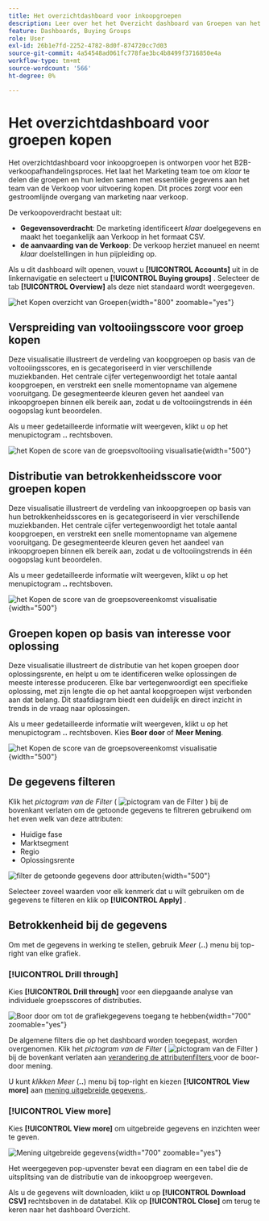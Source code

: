 ```yaml
---
title: Het overzichtdashboard voor inkoopgroepen
description: Leer over het het Overzicht dashboard van Groepen van het Kopen en hoe het de Afhandeling van de Verkoop van het team van de Marketing toelaat.
feature: Dashboards, Buying Groups
role: User
exl-id: 26b1e7fd-2252-4782-8d0f-874720cc7d03
source-git-commit: 4a54548ad061fc778fae3bc4b8499f3716850e4a
workflow-type: tm+mt
source-wordcount: '566'
ht-degree: 0%

---
```


# Het overzichtdashboard voor groepen kopen

Het overzichtdashboard voor inkoopgroepen is ontworpen voor het B2B-verkoopafhandelingsproces. Het laat het Marketing team toe om _klaar_ te delen die groepen en hun leden samen met essentiële gegevens aan het team van de Verkoop voor uitvoering kopen. Dit proces zorgt voor een gestroomlijnde overgang van marketing naar verkoop.

De verkoopoverdracht bestaat uit:

* **Gegevensoverdracht**: De marketing identificeert _klaar_ doelgegevens en maakt het toegankelijk aan Verkoop in het formaat CSV. 
* **de aanvaarding van de Verkoop**: De verkoop herziet manueel en neemt _klaar_ doelstellingen in hun pijpleiding op.

Als u dit dashboard wilt openen, vouwt u **[!UICONTROL Accounts]** uit in de linkernavigatie en selecteert u **[!UICONTROL Buying groups]** . Selecteer de tab **[!UICONTROL Overview]** als deze niet standaard wordt weergegeven.

![ het Kopen overzicht van Groepen ](./assets/buying-groups-overview.png){width="800" zoomable="yes"}
<!--
## Buying Group Status

Gain insights into your buying groups' progression with the Buying Group Status view. This visualization showcases the distribution of your buying groups categorized by their most recent status update within a specified time frame.

![Buying Groups overview](./assets/buying-groups-overview.png){width="800" zoomable="yes"}

**[!UICONTROL Status]** (y-axis): Track the journey of buying groups through various stages.
**[!UICONTROL Number of Buying Groups]** (x-axis): Quantify the number of buying groups at each status, providing a clear metric of your funnel's health and activity.

To generate a shareable PDF of your current view, click **[!UICONTROL Export]** at the top-right corner of the page. -->

## Verspreiding van voltooiingsscore voor groep kopen

Deze visualisatie illustreert de verdeling van koopgroepen op basis van de voltooiingsscores, en is gecategoriseerd in vier verschillende muziekbanden. Het centrale cijfer vertegenwoordigt het totale aantal koopgroepen, en verstrekt een snelle momentopname van algemene vooruitgang. De gesegmenteerde kleuren geven het aandeel van inkoopgroepen binnen elk bereik aan, zodat u de voltooiingstrends in één oogopslag kunt beoordelen.

Als u meer gedetailleerde informatie wilt weergeven, klikt u op het menupictogram **..** rechtsboven.

![ het Kopen de score van de groepsvoltooiing visualisatie ](./assets/buying-group-completion-score-chart.png){width="500"}

## Distributie van betrokkenheidsscore voor groepen kopen

Deze visualisatie illustreert de verdeling van inkoopgroepen op basis van hun betrokkenheidsscores en is gecategoriseerd in vier verschillende muziekbanden. Het centrale cijfer vertegenwoordigt het totale aantal koopgroepen, en verstrekt een snelle momentopname van algemene vooruitgang. De gesegmenteerde kleuren geven het aandeel van inkoopgroepen binnen elk bereik aan, zodat u de voltooiingstrends in één oogopslag kunt beoordelen.

Als u meer gedetailleerde informatie wilt weergeven, klikt u op het menupictogram **..** rechtsboven.

![ het Kopen de score van de groepsovereenkomst visualisatie ](./assets/buying-group-completion-score-chart.png){width="500"}

## Groepen kopen op basis van interesse voor oplossing

Deze visualisatie illustreert de distributie van het kopen groepen door oplossingsrente, en helpt u om te identificeren welke oplossingen de meeste interesse produceren. Elke bar vertegenwoordigt een specifieke oplossing, met zijn lengte die op het aantal koopgroepen wijst verbonden aan dat belang. Dit staafdiagram biedt een duidelijk en direct inzicht in trends in de vraag naar oplossingen.

Als u meer gedetailleerde informatie wilt weergeven, klikt u op het menupictogram **..** rechtsboven. Kies **Boor door** of **Meer Mening**.

![ het Kopen de score van de groepsovereenkomst visualisatie ](./assets/buying-group-by-solution-interest-chart.png){width="500"}

## De gegevens filteren

Klik het _pictogram van de Filter_ ( ![ pictogram van de Filter ](../assets/do-not-localize/icon-filter.svg) ) bij de bovenkant verlaten om de getoonde gegevens te filtreren gebruikend om het even welk van deze attributen:

* Huidige fase
* Marktsegment
* Regio
* Oplossingsrente

![ filter de getoonde gegevens door attributen ](./assets/buying-group-overview-filters.png){width="500"}

Selecteer zoveel waarden voor elk kenmerk dat u wilt gebruiken om de gegevens te filteren en klik op **[!UICONTROL Apply]** .

## Betrokkenheid bij de gegevens

Om met de gegevens in werking te stellen, gebruik _Meer_ (**..**) menu bij top-right van elke grafiek.

### [!UICONTROL Drill through]

Kies **[!UICONTROL Drill through]** voor een diepgaande analyse van individuele groepsscores of distributies.

![ Boor door om tot de grafiekgegevens toegang te hebben ](./assets/buying-group-completion-score-drill-through-view.png){width="700" zoomable="yes"}

De algemene filters die op het dashboard worden toegepast, worden overgenomen. Klik het _pictogram van de Filter_ ( ![ pictogram van de Filter ](../assets/do-not-localize/icon-filter.svg) ) bij de bovenkant verlaten aan [ verandering de attributenfilters ](#filter-the-data) voor de boor-door mening.

U kunt _klikken Meer_ (**..**) menu bij top-right en kiezen **[!UICONTROL View more]** aan [ mening uitgebreide gegevens ](#view-more).

### [!UICONTROL View more]

Kies **[!UICONTROL View more]** om uitgebreide gegevens en inzichten weer te geven.

![ Mening uitgebreide gegevens ](./assets/buying-group-engagement-score-view-more.png){width="700" zoomable="yes"}

Het weergegeven pop-upvenster bevat een diagram en een tabel die de uitsplitsing van de distributie van de inkoopgroep weergeven.

Als u de gegevens wilt downloaden, klikt u op **[!UICONTROL Download CSV]** rechtsboven in de datatabel. Klik op **[!UICONTROL Close]** om terug te keren naar het dashboard Overzicht.
